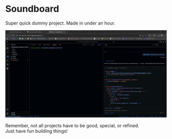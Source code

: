 # Soundboard

Super quick dummy project. Made in under an hour.

[![demo](./img/thumbnail.png)](https://github.com/ElijahLeeMorgan/Soundboard/blob/main/video/demo.mp4)

Remember, not all projects have to be good, special, or refined. \
Just have fun building things!
